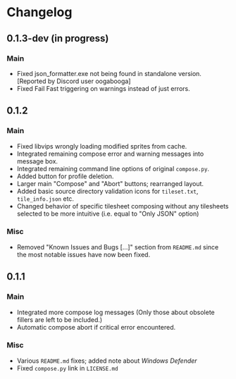 # Changelog
## 0.1.3-dev (in progress)
### Main
- Fixed json_formatter.exe not being found in standalone version. [Reported by Discord user oogabooga] 
- Fixed Fail Fast triggering on warnings instead of just errors.

## 0.1.2
### Main
- Fixed libvips wrongly loading modified sprites from cache.
- Integrated remaining compose error and warning messages into message box.
- Integrated remaining command line options of original `compose.py`.
- Added button for profile deletion.
- Larger main "Compose" and "Abort" buttons; rearranged layout.
- Added basic source directory validation icons for `tileset.txt`, `tile_info.json` etc.
- Changed behavior of specific tilesheet composing without any tilesheets selected to be more intuitive (i.e. equal to "Only JSON" option)

### Misc
- Removed "Known Issues and Bugs [...]" section from `README.md` since the most notable issues have now been fixed.

## 0.1.1
### Main
- Integrated more compose log messages (Only those about obsolete fillers are left to be included.)
- Automatic compose abort if critical error encountered. 

### Misc
- Various `README.md` fixes; added note about *Windows Defender*
- Fixed `compose.py` link in `LICENSE.md`

